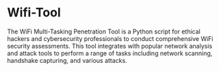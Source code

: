 # Wifi-Tool
The WiFi Multi-Tasking Penetration Tool is a Python script for ethical hackers and cybersecurity professionals to conduct comprehensive WiFi security assessments. This tool integrates with popular network analysis and attack tools to perform a range of tasks including network scanning, handshake capturing, and various attacks.
